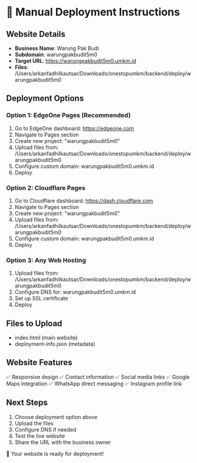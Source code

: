 # 🚀 Manual Deployment Instructions

## Website Details
- **Business Name**: Warung Pak Budi
- **Subdomain**: warungpakbudit5m0
- **Target URL**: https://warungpakbudit5m0.umkm.id
- **Files**: /Users/arkanfadhilkautsar/Downloads/onestopumkm/backend/deploy/warungpakbudit5m0

## Deployment Options

### Option 1: EdgeOne Pages (Recommended)
1. Go to EdgeOne dashboard: https://edgeone.com
2. Navigate to Pages section
3. Create new project: "warungpakbudit5m0"
4. Upload files from: /Users/arkanfadhilkautsar/Downloads/onestopumkm/backend/deploy/warungpakbudit5m0
5. Configure custom domain: warungpakbudit5m0.umkm.id
6. Deploy

### Option 2: Cloudflare Pages
1. Go to Cloudflare dashboard: https://dash.cloudflare.com
2. Navigate to Pages section
3. Create new project: "warungpakbudit5m0"
4. Upload files from: /Users/arkanfadhilkautsar/Downloads/onestopumkm/backend/deploy/warungpakbudit5m0
5. Configure custom domain: warungpakbudit5m0.umkm.id
6. Deploy

### Option 3: Any Web Hosting
1. Upload files from: /Users/arkanfadhilkautsar/Downloads/onestopumkm/backend/deploy/warungpakbudit5m0
2. Configure DNS for: warungpakbudit5m0.umkm.id
3. Set up SSL certificate
4. Deploy

## Files to Upload
- index.html (main website)
- deployment-info.json (metadata)

## Website Features
✅ Responsive design
✅ Contact information
✅ Social media links
✅ Google Maps integration
✅ WhatsApp direct messaging
✅ Instagram profile link

## Next Steps
1. Choose deployment option above
2. Upload the files
3. Configure DNS if needed
4. Test the live website
5. Share the URL with the business owner

🎉 Your website is ready for deployment!